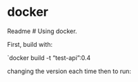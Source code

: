 # docker 
Readme # Using docker. 

First, build with:

`docker build -t “test-api”:0.4

changing the version each time
then to run:

